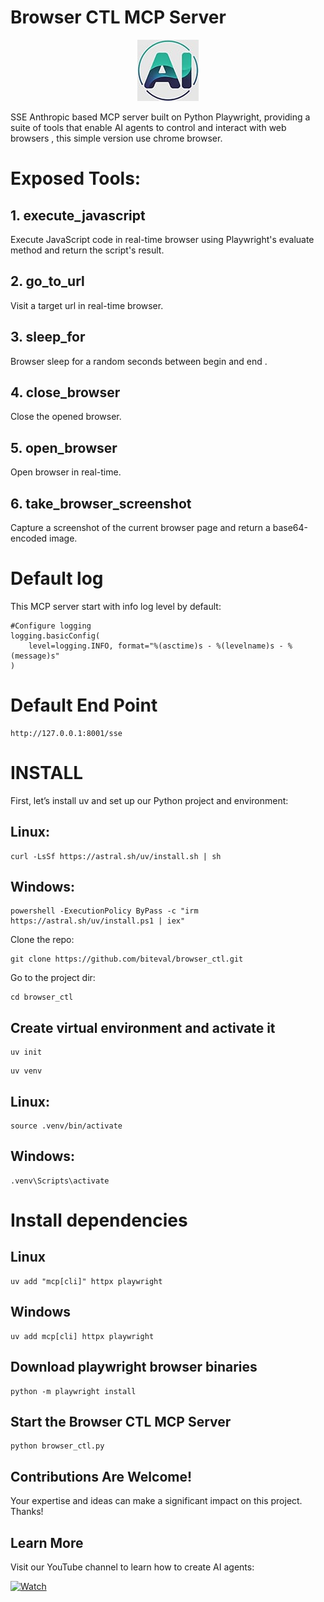 # Browser CTL MCP Server 

<p align="center">
  <a href="https://www.youtube.com/@BitEval">
    <img src="https://github.com/biteval/browser_ctl/blob/main/static/biteval_logo.jpeg" alt="BitEval">
  </a>
</p>


SSE Anthropic based MCP server built on Python Playwright, providing a suite of tools that enable AI agents to control and interact with web browsers , this simple version use chrome browser.

# Exposed Tools:

## 1. execute_javascript

Execute JavaScript code in real-time browser using Playwright's evaluate method and return the script's result.

## 2. go_to_url

Visit a target url in real-time browser.

## 3. sleep_for

Browser sleep for a random seconds between begin and end .

## 4. close_browser

Close the opened browser.

## 5. open_browser

Open browser in real-time.

## 6. take_browser_screenshot

Capture a screenshot of the current browser page and return a base64-encoded image.

# Default log

This MCP server start with info log level by default:


```
#Configure logging
logging.basicConfig(
    level=logging.INFO, format="%(asctime)s - %(levelname)s - %(message)s"
)
```

# Default End Point

```
http://127.0.0.1:8001/sse

```


# INSTALL

First, let’s install uv and set up our Python project and environment:


## Linux:

```
curl -LsSf https://astral.sh/uv/install.sh | sh

```

## Windows:

```
powershell -ExecutionPolicy ByPass -c "irm https://astral.sh/uv/install.ps1 | iex"

```

Clone the repo:

```
git clone https://github.com/biteval/browser_ctl.git
```

Go to the project dir:

```
cd browser_ctl
```

## Create virtual environment and activate it
 

```
uv init

```

```
uv venv

```

## Linux:

```
source .venv/bin/activate

```

## Windows:

```
.venv\Scripts\activate

```


# Install dependencies

## Linux

```
uv add "mcp[cli]" httpx playwright
```

## Windows

```
uv add mcp[cli] httpx playwright
```


## Download playwright browser binaries

```
python -m playwright install

```


## Start the Browser CTL MCP Server

```
python browser_ctl.py

```


## Contributions Are Welcome!

Your expertise and ideas can make a significant impact on this project. Thanks!


## Learn More

Visit our YouTube channel to learn how  to create AI agents:

[![Watch](https://img.youtube.com/vi/VIDEO_ID/0.jpg)](https://www.youtube.com/@BitEval)
  

